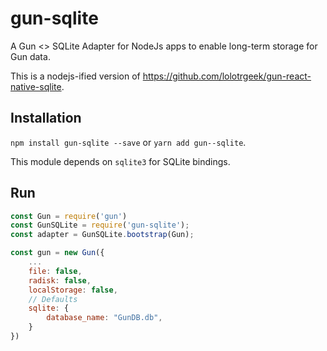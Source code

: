 # gun-sqlite

A Gun <> SQLite Adapter for NodeJs apps to enable long-term storage for Gun data.

This is a nodejs-ified version of https://github.com/lolotrgeek/gun-react-native-sqlite.

## Installation

`npm install gun-sqlite --save` or `yarn add gun--sqlite`.

This module depends on `sqlite3` for SQLite bindings.

## Run

```javascript
const Gun = require('gun')
const GunSQLite = require('gun-sqlite');
const adapter = GunSQLite.bootstrap(Gun);

const gun = new Gun({
    ...
    file: false,
    radisk: false,
    localStorage: false,
    // Defaults
    sqlite: {
        database_name: "GunDB.db",
    }
})
```